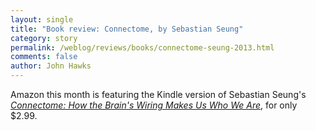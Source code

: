 ```yaml
---
layout: single 
title: "Book review: Connectome, by Sebastian Seung" 
category: story
permalink: /weblog/reviews/books/connectome-seung-2013.html
comments: false 
author: John Hawks 
---
```



Amazon this month is featuring the Kindle version of Sebastian Seung's <a href="http://www.amazon.com/gp/product/B005LVQYJE/ref=as_li_ss_tl?ie=UTF8&tag=johnhawksanth-20&linkCode=as2&camp=1789&creative=390957&creativeASIN=B005LVQYJE"><em>Connectome: How the Brain's Wiring Makes Us Who We Are</em></a>, for only $2.99. 

